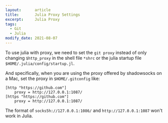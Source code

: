 ```yaml
---
layout:      article
title:       Julia Proxy Settings
excerpt:     Julia Proxy
tags:
  - Git
  - Julia
modify_date: 2021-08-07
---
```


<!--more-->

To use julia with proxy, we need to set the `git proxy` instead of only changing `$http_proxy` in the shell file `*shrc` or the julia startup file `$HOME/.julia/config/startup.jl`.

And specifically, when you are using the proxy offered by shadowsocks on a Mac, set the proxy in `$HOME/.gitconfig` like:

```shell
[http "https://github.com"]
	proxy = http://127.0.0.1:1087/
[https "https://github.com"]
	proxy = http://127.0.0.1:1087/
```

The format of `socks5h://127.0.0.1:1086/` and `http://127.0.0.1:1087` won't work in Julia.
